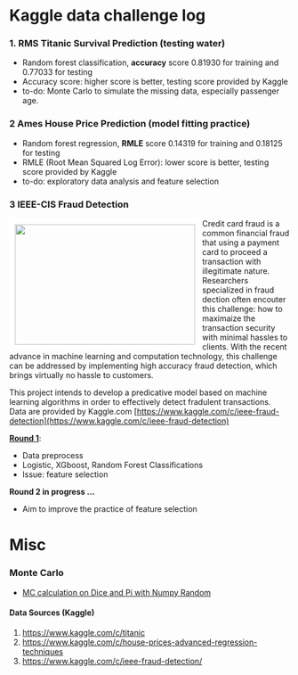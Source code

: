 # Kaggle data challenge log
### 1. RMS Titanic Survival Prediction (testing water)
- Random forest classification, **accuracy** score 0.81930 for training and 0.77033 for testing
- Accuracy score: higher score is better, testing score provided by Kaggle
- to-do: Monte Carlo to simulate the missing data, especially passenger age.
### 2 Ames House Price Prediction (model fitting practice)
- Random forest regression, **RMLE** score 0.14319 for training and 0.18125 for testing 
- RMLE (Root Mean Squared Log Error): lower score is better, testing score provided by Kaggle
- to-do: exploratory data analysis and feature selection
### 3 IEEE-CIS Fraud Detection
<img src="https://images.unsplash.com/photo-1563013544-824ae1b704d3" height="216" width="324" align = "left" style = "border:10px solid white">  

Credit card fraud is a common financial fraud that using a payment card to proceed a transaction with illegitimate nature. Researchers specialized in fraud dection often encouter this challenge: how to maximaize the transaction security with minimal hassles to clients. With the recent advance in machine learning and computation technology, this challenge can be addressed by implementing high accuracy fraud detection, which brings virtually no hassle to customers.       

This project intends to develop a predicative model based on machine learning algorithms in order to effectively detect fradulent transactions. Data are provided by Kaggle.com
[https://www.kaggle.com/c/ieee-fraud-detection](https://www.kaggle.com/c/ieee-fraud-detection)  

[<b>Round 1</b>](https://github.com/er1czz/kaggle/blob/master/Fraud_Detection_fullset.ipynb): 
- Data preprocess
- Logistic, XGboost, Random Forest Classifications
- Issue: feature selection  

<b>Round 2 in progress ... </b>
- Aim to improve the practice of feature selection

# Misc
### Monte Carlo
- [MC calculation on Dice and Pi with Numpy Random](https://github.com/er1czz/kaggle/blob/master/Monte%20Carlo's%20Dice%20and%20Pi.ipynb)

#### Data Sources (Kaggle)  
1. https://www.kaggle.com/c/titanic  
2. https://www.kaggle.com/c/house-prices-advanced-regression-techniques  
3. https://www.kaggle.com/c/ieee-fraud-detection/  
